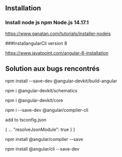## Installation

### Install node js npm Node.js 14.17.1

https://www.ganatan.com/tutorials/installer-nodejs

###InstallangularCli version 8

https://www.javatpoint.com/angular-8-installation




## Solution aux bugs rencontrés 

npm install --save-dev @angular-devkit/build-angular

npm i @angular-devkit/schematics

npm i @angular-devkit/core

npm i --save-dev @angular/compiler-cli

add to tsconfig.json

{
	...
    "resolveJsonModule": true
  }
}

npm install @angular/compiler --save

npm install @angular/cli --save-dev
